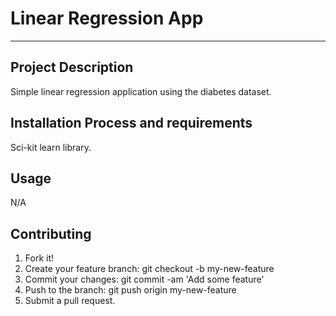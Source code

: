 # Linear Regression App
---

## Project Description
Simple linear regression application using the diabetes dataset.


## Installation Process and requirements
Sci-kit learn library.


## Usage
N/A

## Contributing
1. Fork it!
2. Create your feature branch: git checkout -b my-new-feature
3. Commit your changes: git commit -am 'Add some feature'
4. Push to the branch: git push origin my-new-feature
5. Submit a pull request.